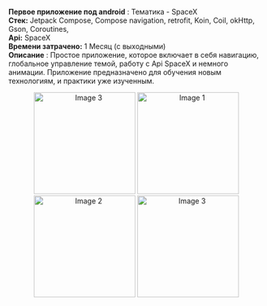 **Первое приложение под android** : Тематика - SpaceX  
**Стек:** Jetpack Compose, Compose navigation, retrofit, Koin, Coil, okHttp, Gson, Coroutines,  
**Api:** SpaceX  
**Времени затрачено:**  1 Месяц (с выходными)  
**Описание** : Простое приложение, которое включает в себя навигацию, глобальное управление темой, работу с Api SpaceX и немного анимации. 
Приложение предназначено для обучения новым технологиям, и практики уже изученным.

<p align="center">
  <img src="https://imgur.com/yvnZPjW.jpeg" alt="Image 3" width="200"/>
  <img src="https://imgur.com/LcUa7kC.jpeg" alt="Image 1" width="200"/>
  <img src="https://imgur.com/99E4adp.jpeg" alt="Image 2" width="200"/>
  <img src="https://imgur.com/jCoFRrX.jpeg" alt="Image 3" width="200"/>
</p>
